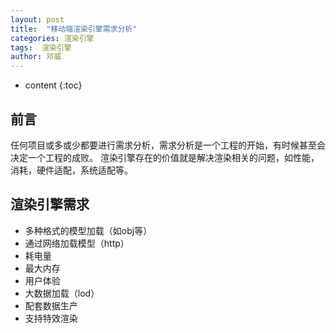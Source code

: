 ```yaml
---
layout: post
title:  "移动端渲染引擎需求分析"
categories: 渲染引擎
tags:  渲染引擎
author: 邓威
---
```


* content
{:toc}

## 前言
任何项目或多或少都要进行需求分析，需求分析是一个工程的开始，有时候甚至会决定一个工程的成败。
渲染引擎存在的价值就是解决渲染相关的问题，如性能，消耗，硬件适配，系统适配等。

## 渲染引擎需求
* 多种格式的模型加载（如obj等）
* 通过网络加载模型（http）
* 耗电量
* 最大内存
* 用户体验
* 大数据加载（lod）
* 配套数据生产
* 支持特效渲染
